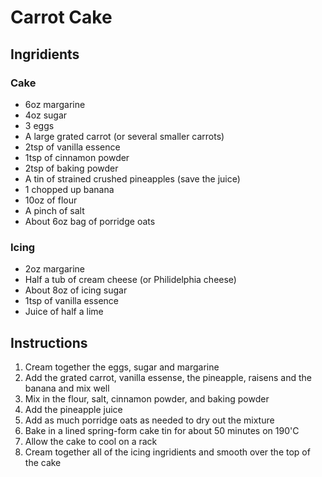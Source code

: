 # Carrot Cake

## Ingridients

### Cake

* 6oz margarine
* 4oz sugar
* 3 eggs
* A large grated carrot (or several smaller carrots)
* 2tsp of vanilla essence
* 1tsp of cinnamon powder
* 2tsp of baking powder
* A tin of strained crushed pineapples (save the juice)
* 1 chopped up banana
* 10oz of flour
* A pinch of salt
* About 6oz bag of porridge oats

### Icing

* 2oz margarine
* Half a tub of cream cheese (or Philidelphia cheese)
* About 8oz of icing sugar
* 1tsp of vanilla essence
* Juice of half a lime

## Instructions

1. Cream together the eggs, sugar and margarine
2. Add the grated carrot, vanilla essense, the pineapple, raisens and the banana and mix well
3. Mix in the flour, salt, cinnamon powder, and baking powder
4. Add the pineapple juice
5. Add as much porridge oats as needed to dry out the mixture
6. Bake in a lined spring-form cake tin for about 50 minutes on 190'C
7. Allow the cake to cool on a rack
8. Cream together all of the icing ingridients and smooth over the top of the cake
